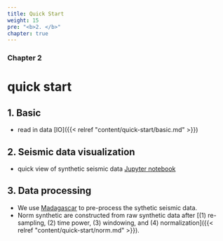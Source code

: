 ```yaml
---
title: Quick Start
weight: 15
pre: "<b>2. </b>"
chapter: true
---
```


### Chapter 2

# quick start

## 1. Basic

* read in data [IO]({{< relref "content/quick-start/basic.md" >}})

## 2. Seismic data visualization

* quick view of synthetic seismic data [Jupyter notebook](https://github.com/weiyw16/weiyw16.github.io/blob/main/quick_view_seismic_data.ipynb)

## 3. Data processing 

* We use [Madagascar](https://reproducibility.org/wiki/Main_Page) to pre-process the sythetic seismic data. 
* Norm synthetic are constructed from raw synthetic data after [(1) re-sampling, (2) time power, (3) windowing, and (4) normalization]({{< relref "content/quick-start/norm.md" >}}). 